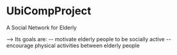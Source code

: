 # UbiCompProject

A Social Network for Elderly

--> Its goals are:
	-- motivate elderly people to be socially active
	-- encourage physical activities between elderly people 